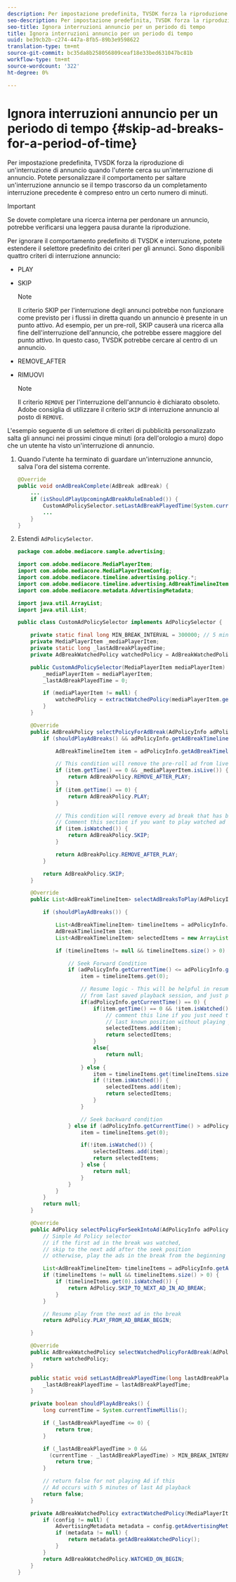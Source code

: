 ```yaml
---
description: Per impostazione predefinita, TVSDK forza la riproduzione di un'interruzione di annuncio quando l'utente cerca su un'interruzione di annuncio. Potete personalizzare il comportamento per saltare un'interruzione annuncio se il tempo trascorso da un completamento interruzione precedente è compreso entro un certo numero di minuti.
seo-description: Per impostazione predefinita, TVSDK forza la riproduzione di un'interruzione di annuncio quando l'utente cerca su un'interruzione di annuncio. Potete personalizzare il comportamento per saltare un'interruzione annuncio se il tempo trascorso da un completamento interruzione precedente è compreso entro un certo numero di minuti.
seo-title: Ignora interruzioni annuncio per un periodo di tempo
title: Ignora interruzioni annuncio per un periodo di tempo
uuid: be39cb2b-c274-447a-8fb5-89b3e9598622
translation-type: tm+mt
source-git-commit: bc35da8b258056809ceaf18e33bed631047bc81b
workflow-type: tm+mt
source-wordcount: '322'
ht-degree: 0%

---
```



# Ignora interruzioni annuncio per un periodo di tempo {#skip-ad-breaks-for-a-period-of-time}

Per impostazione predefinita, TVSDK forza la riproduzione di un&#39;interruzione di annuncio quando l&#39;utente cerca su un&#39;interruzione di annuncio. Potete personalizzare il comportamento per saltare un&#39;interruzione annuncio se il tempo trascorso da un completamento interruzione precedente è compreso entro un certo numero di minuti.

>[!IMPORTANT]
>
>Se dovete completare una ricerca interna per perdonare un annuncio, potrebbe verificarsi una leggera pausa durante la riproduzione.

Per ignorare il comportamento predefinito di TVSDK e interruzione, potete estendere il selettore predefinito dei criteri per gli annunci. Sono disponibili quattro criteri di interruzione annuncio:

* PLAY
* SKIP

   >[!NOTE]
   >
   >Il criterio SKIP per l&#39;interruzione degli annunci potrebbe non funzionare come previsto per i flussi in diretta quando un annuncio è presente in un punto attivo. Ad esempio, per un pre-roll, SKIP causerà una ricerca alla fine dell&#39;interruzione dell&#39;annuncio, che potrebbe essere maggiore del punto attivo. In questo caso, TVSDK potrebbe cercare al centro di un annuncio.

* REMOVE_AFTER
* RIMUOVI

   >[!NOTE]
   >
   >Il criterio `REMOVE` per l&#39;interruzione dell&#39;annuncio è dichiarato obsoleto.  Adobe consiglia di utilizzare il criterio `SKIP` di interruzione annuncio al posto di `REMOVE`.

L&#39;esempio seguente di un selettore di criteri di pubblicità personalizzato salta gli annunci nei prossimi cinque minuti (ora dell&#39;orologio a muro) dopo che un utente ha visto un&#39;interruzione di annuncio.

1. Quando l&#39;utente ha terminato di guardare un&#39;interruzione annuncio, salva l&#39;ora del sistema corrente.

   ```java
   @Override 
   public void onAdBreakComplete(AdBreak adBreak) { 
       ... 
       if (isShouldPlayUpcomingAdBreakRuleEnabled()) { 
           CustomAdPolicySelector.setLastAdBreakPlayedTime(System.currentTimeMillis()); 
           ... 
       } 
   }
   ```

1. Estendi `AdPolicySelector`.

   ```java
   package com.adobe.mediacore.sample.advertising; 
   
   import com.adobe.mediacore.MediaPlayerItem; 
   import com.adobe.mediacore.MediaPlayerItemConfig; 
   import com.adobe.mediacore.timeline.advertising.policy.*; 
   import com.adobe.mediacore.timeline.advertising.AdBreakTimelineItem; 
   import com.adobe.mediacore.metadata.AdvertisingMetadata; 
   
   import java.util.ArrayList; 
   import java.util.List; 
   
   public class CustomAdPolicySelector implements AdPolicySelector { 
   
       private static final long MIN_BREAK_INTERVAL = 300000; // 5 minutes for next ad break to be played 
       private MediaPlayerItem _mediaPlayerItem; 
       private static long _lastAdBreakPlayedTime; 
       private AdBreakWatchedPolicy watchedPolicy = AdBreakWatchedPolicy.WATCHED_ON_BEGIN; 
   
       public CustomAdPolicySelector(MediaPlayerItem mediaPlayerItem) { 
           _mediaPlayerItem = mediaPlayerItem; 
           _lastAdBreakPlayedTime = 0; 
   
           if (mediaPlayerItem != null) { 
               watchedPolicy = extractWatchedPolicy(mediaPlayerItem.getConfig()); 
           } 
       } 
   
       @Override 
       public AdBreakPolicy selectPolicyForAdBreak(AdPolicyInfo adPolicyInfo) { 
           if (shouldPlayAdBreaks() && adPolicyInfo.getAdBreakTimelineItems() != null) { 
   
               AdBreakTimelineItem item = adPolicyInfo.getAdBreakTimelineItems().get(0); 
   
               // This condition will remove the pre-roll ad from live stream after watching 
               if (item.getTime() == 0 && _mediaPlayerItem.isLive()) { 
                   return AdBreakPolicy.REMOVE_AFTER_PLAY; 
               } 
               if (item.getTime() == 0) { 
                   return AdBreakPolicy.PLAY; 
               } 
   
               // This condition will remove every ad break that has been watched once.  
               // Comment this section if you want to play watched ad breaks again. 
               if (item.isWatched()) { 
                   return AdBreakPolicy.SKIP; 
               } 
   
               return AdBreakPolicy.REMOVE_AFTER_PLAY; 
           } 
   
           return AdBreakPolicy.SKIP; 
       } 
   
       @Override 
       public List<AdBreakTimelineItem> selectAdBreaksToPlay(AdPolicyInfo adPolicyInfo) { 
   
           if (shouldPlayAdBreaks()) { 
   
               List<AdBreakTimelineItem> timelineItems = adPolicyInfo.getAdBreakTimelineItems(); 
               AdBreakTimelineItem item; 
               List<AdBreakTimelineItem> selectedItems = new ArrayList<AdBreakTimelineItem>(); 
   
               if (timelineItems != null && timelineItems.size() > 0) { 
   
                   // Seek Forward Condition 
                   if (adPolicyInfo.getCurrentTime() <= adPolicyInfo.getSeekToTime()) { 
                       item = timelineItems.get(0); 
   
                       // Resume logic - This will be helpful in resuming the content  
                       // from last saved playback session, and just play the pre-roll ad 
                       if(adPolicyInfo.getCurrentTime() == 0) { 
                           if(item.getTime() == 0 && !item.isWatched()) { 
                               // comment this line if you just need to seek to the user's  
                               // last known position without playing pre-roll ad. ZD#820 
                               selectedItems.add(item); 
                               return selectedItems; 
                           } 
                           else{ 
                               return null; 
                           } 
                       } else { 
                           item = timelineItems.get(timelineItems.size()-1); 
                           if (!item.isWatched()) { 
                               selectedItems.add(item); 
                               return selectedItems; 
                           } 
                       } 
   
                       // Seek backward condition 
                   } else if (adPolicyInfo.getCurrentTime() > adPolicyInfo.getSeekToTime()) { 
                       item = timelineItems.get(0); 
   
                       if(!item.isWatched()) { 
                           selectedItems.add(item); 
                           return selectedItems; 
                       } else { 
                           return null; 
                       } 
                   } 
               } 
           } 
           return null; 
       } 
   
       @Override 
       public AdPolicy selectPolicyForSeekIntoAd(AdPolicyInfo adPolicyInfo) { 
           // Simple Ad Policy selector 
           // if the first ad in the break was watched,  
           // skip to the next add after the seek position 
           // otherwise, play the ads in the break from the beginning 
   
           List<AdBreakTimelineItem> timelineItems = adPolicyInfo.getAdBreakTimelineItems(); 
           if (timelineItems != null && timelineItems.size() > 0) { 
               if (timelineItems.get(0).isWatched()) { 
                   return AdPolicy.SKIP_TO_NEXT_AD_IN_AD_BREAK; 
               } 
           } 
   
           // Resume play from the next ad in the break 
           return AdPolicy.PLAY_FROM_AD_BREAK_BEGIN; 
   
       } 
   
       @Override 
       public AdBreakWatchedPolicy selectWatchedPolicyForAdBreak(AdPolicyInfo adPolicyInfo) { 
           return watchedPolicy; 
       } 
   
       public static void setLastAdBreakPlayedTime(long lastAdBreakPlayedTime) { 
           _lastAdBreakPlayedTime = lastAdBreakPlayedTime; 
       } 
   
       private boolean shouldPlayAdBreaks() { 
           long currentTime = System.currentTimeMillis(); 
   
           if (_lastAdBreakPlayedTime <= 0) { 
               return true; 
           } 
   
           if (_lastAdBreakPlayedTime > 0 &&  
             (currentTime - _lastAdBreakPlayedTime) > MIN_BREAK_INTERVAL) { 
               return true; 
           } 
   
           // return false for not playing Ad if this  
           // Ad occurs with 5 minutes of last Ad playback 
           return false; 
       } 
   
       private AdBreakWatchedPolicy extractWatchedPolicy(MediaPlayerItemConfig config) { 
           if (config != null) { 
               AdvertisingMetadata metadata = config.getAdvertisingMetadata(); 
               if (metadata != null) { 
                   return metadata.getAdBreakWatchedPolicy(); 
               } 
           } 
           return AdBreakWatchedPolicy.WATCHED_ON_BEGIN; 
       } 
   } 
   ```

